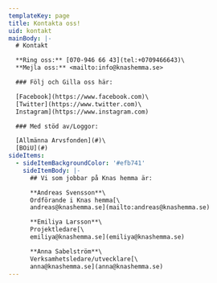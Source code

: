 ```yaml
---
templateKey: page
title: Kontakta oss!
uid: kontakt
mainBody: |-
  # Kontakt

  **Ring oss:** [070-946 66 43](tel:+0709466643)\
  **Mejla oss:** <mailto:info@knashemma.se>

  ### Följ och Gilla oss här:

  [Facebook](https://www.facebook.com)\
  [Twitter](https://www.twitter.com)\
  Instagram](https://www.instagram.com)

  ### Med stöd av/Loggor:

  [Allmänna Arvsfonden](#)\
  [BOiU](#)
sideItems:
  - sideItemBackgroundColor: '#efb741'
    sideItemBody: |-
      ## Vi som jobbar på Knas hemma är:

      **Andreas Svensson**\
      Ordförande i Knas hemma[\
      andreas@knashemma.se](mailto:andreas@knashemma.se)

      **Emiliya Larsson**\
      Projektledare[\
      emiliya@knashemma.se](emiliya@knashemma.se)

      **Anna Sabelström**\
      Verksamhetsledare/utvecklare[\
      anna@knashemma.se](anna@knashemma.se)
---
```


